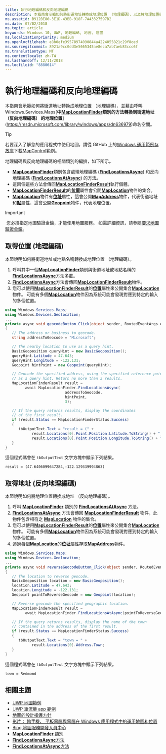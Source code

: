 ```yaml
---
title: 執行地理編碼和反向地理編碼
description: 本指南會示範如何將街道地址轉換成地理位置 （地理編碼），以及將地理位置街道地址 （反向地理編碼） 來轉換成藉由呼叫 Windows.Services.Maps 命名空間中 MapLocationFinder 類別的方法。
ms.assetid: B912BE80-3E1D-43BB-918F-7A43327597D2
ms.date: 07/02/2018
ms.topic: article
keywords: Windows 10, UWP, 地理編碼, 地圖, 位置
ms.localizationpriority: medium
ms.openlocfilehash: e8b0efe39578974090844a4224055821c29f8ced
ms.sourcegitcommit: 8921a9cc0dd3e5665345ae8eca7ab7aeb83ccc6f
ms.translationtype: MT
ms.contentlocale: zh-TW
ms.lasthandoff: 12/11/2018
ms.locfileid: "8880614"
---
```

# <a name="perform-geocoding-and-reverse-geocoding"></a>執行地理編碼和反向地理編碼

本指南會示範如何將街道地址轉換成地理位置 （地理編碼），並藉由呼叫 Windows.Services.Maps[**中[**MapLocationFinder**](https://msdn.microsoft.com/library/windows/apps/dn627550)類別的方法轉換到街道地址 （反向地理編碼） 的地理位置**](https://msdn.microsoft.com/library/windows/apps/dn636979)命名空間。

> [!TIP]
> 若要深入了解您的應用程式中使用地圖，請從 GitHub 上的[Windows 通用範例存放庫](hhttps://github.com/Microsoft/Windows-universal-samples)下載[MapControl](https://github.com/Microsoft/Windows-universal-samples/tree/master/Samples/MapControl)範例。

地理編碼與反向地理編碼的相關類別的編排，如下所示。

-   [**MapLocationFinder**](https://msdn.microsoft.com/library/windows/apps/dn627550)類別包含處理地理編碼 ([**FindLocationsAsync**](https://msdn.microsoft.com/library/windows/apps/dn636925)) 和反向地理編碼 ([**FindLocationsAtAsync**](https://msdn.microsoft.com/library/windows/apps/dn636928)) 的方法。
-   這兩個這些方法會傳回[**MapLocationFinderResult**](https://msdn.microsoft.com/library/windows/apps/dn627551)執行個體。
-   [**MapLocationFinderResult**](https://msdn.microsoft.com/library/windows/apps/dn627551)的[**位置**](https://msdn.microsoft.com/library/windows/apps/dn627552)屬性會公開[**MapLocation**](https://msdn.microsoft.com/library/windows/apps/dn627549)物件的集合。 
-   [**MapLocation**](https://msdn.microsoft.com/library/windows/apps/dn627549)物件有[**位址**](https://msdn.microsoft.com/library/windows/apps/dn636929)屬性，這會公開[**MapAddress**](https://msdn.microsoft.com/library/windows/apps/dn627533)物件，代表街道地址和[**點**](https://docs.microsoft.com/uwp/api/windows.services.maps.maplocation.point)屬性，這會公開[**Geopoint**](https://docs.microsoft.com/uwp/api/windows.devices.geolocation.geopoint)物件，代表地理位置。

> [!IMPORTANT]
> 您必須指定地圖驗證金鑰，才能使用地圖服務。 如需詳細資訊，請參閱[要求地圖驗證金鑰](authentication-key.md)。

## <a name="get-a-location-geocode"></a>取得位置 (地理編碼)

本節說明如何將街道地址或地點名稱轉換成地理位置 （地理編碼）。

1.  呼叫其中一個[**MapLocationFinder**](https://msdn.microsoft.com/library/windows/apps/dn627550)類別與街道地址或地點名稱的[**FindLocationsAsync**](https://msdn.microsoft.com/library/windows/apps/dn636925)方法多載。
2.  [**FindLocationsAsync**](https://msdn.microsoft.com/library/windows/apps/dn636925)方法會傳回[**MapLocationFinderResult**](https://msdn.microsoft.com/library/windows/apps/dn627551)物件。
3.  您可以使用[**MapLocationFinderResult**](https://msdn.microsoft.com/library/windows/apps/dn627551)的[**位置**](https://msdn.microsoft.com/library/windows/apps/dn627552)屬性來公開集合[**MapLocation**](https://msdn.microsoft.com/library/windows/apps/dn627549)物件。 可能有多個[**MapLocation**](https://msdn.microsoft.com/library/windows/apps/dn627549)物件因為系統可能會發現對應到特定的輸入的多個位置。

```csharp
using Windows.Services.Maps;
using Windows.Devices.Geolocation;
...
private async void geocodeButton_Click(object sender, RoutedEventArgs e)
{
   // The address or business to geocode.
   string addressToGeocode = "Microsoft";

   // The nearby location to use as a query hint.
   BasicGeoposition queryHint = new BasicGeoposition();
   queryHint.Latitude = 47.643;
   queryHint.Longitude = -122.131;
   Geopoint hintPoint = new Geopoint(queryHint);

   // Geocode the specified address, using the specified reference point
   // as a query hint. Return no more than 3 results.
   MapLocationFinderResult result =
         await MapLocationFinder.FindLocationsAsync(
                           addressToGeocode,
                           hintPoint,
                           3);

   // If the query returns results, display the coordinates
   // of the first result.
   if (result.Status == MapLocationFinderStatus.Success)
   {
      tbOutputText.Text = "result = (" +
            result.Locations[0].Point.Position.Latitude.ToString() + "," +
            result.Locations[0].Point.Position.Longitude.ToString() + ")";
   }
}
```

這個程式碼會在 `tbOutputText` 文字方塊中顯示下列結果。

``` syntax
result = (47.6406099647284,-122.129339994863)
```

## <a name="get-an-address-reverse-geocode"></a>取得地址 (反向地理編碼)

本節說明如何將地理位置轉換成地址 （反向地理編碼）。

1.  呼叫 [**MapLocationFinder**](https://msdn.microsoft.com/library/windows/apps/dn627550) 類別的 [**FindLocationsAtAsync**](https://msdn.microsoft.com/library/windows/apps/dn636928) 方法。
2.  [**FindLocationsAtAsync**](https://msdn.microsoft.com/library/windows/apps/dn636928) 方法會傳回 [**MapLocationFinderResult**](https://msdn.microsoft.com/library/windows/apps/dn627551) 物件，此物件包含相符之 [**MapLocation**](https://msdn.microsoft.com/library/windows/apps/dn627549) 物件的集合。
3.  您可以使用[**MapLocationFinderResult**](https://msdn.microsoft.com/library/windows/apps/dn627551)的[**位置**](https://msdn.microsoft.com/library/windows/apps/dn627552)屬性來公開集合[**MapLocation**](https://msdn.microsoft.com/library/windows/apps/dn627549)物件。 可能有多個[**MapLocation**](https://msdn.microsoft.com/library/windows/apps/dn627549)物件因為系統可能會發現對應到特定的輸入的多個位置。
4.  透過每個[**MapLocation**](https://msdn.microsoft.com/library/windows/apps/dn627549)的[**位址**](https://msdn.microsoft.com/library/windows/apps/dn636929)屬性存取[**MapAddress**](https://msdn.microsoft.com/library/windows/apps/dn627533)物件。

```csharp
using Windows.Services.Maps;
using Windows.Devices.Geolocation;
...
private async void reverseGeocodeButton_Click(object sender, RoutedEventArgs e)
{
   // The location to reverse geocode.
   BasicGeoposition location = new BasicGeoposition();
   location.Latitude = 47.643;
   location.Longitude = -122.131;
   Geopoint pointToReverseGeocode = new Geopoint(location);

   // Reverse geocode the specified geographic location.
   MapLocationFinderResult result =
         await MapLocationFinder.FindLocationsAtAsync(pointToReverseGeocode);

   // If the query returns results, display the name of the town
   // contained in the address of the first result.
   if (result.Status == MapLocationFinderStatus.Success)
   {
      tbOutputText.Text = "town = " +
            result.Locations[0].Address.Town;
   }
}
```

這個程式碼會在 `tbOutputText` 文字方塊中顯示下列結果。

``` syntax
town = Redmond
```

## <a name="related-topics"></a>相關主題

* [UWP 地圖範例](http://go.microsoft.com/fwlink/p/?LinkId=619977)
* [UWP 車流量 app 範例](http://go.microsoft.com/fwlink/p/?LinkId=619982)
* [地圖的設計指導方針](https://msdn.microsoft.com/library/windows/apps/dn596102)
* [影片： 跨手機、 平板電腦與電腦在 Windows 應用程式中的運用地圖和位置](https://channel9.msdn.com/Events/Build/2015/2-757)
* [Bing 地圖服務開發人員中心](https://www.bingmapsportal.com/)
* [**MapLocationFinder** 類別](https://msdn.microsoft.com/library/windows/apps/dn627550)
* [**FindLocationsAsync**方法](https://msdn.microsoft.com/library/windows/apps/dn636925)
* [**FindLocationsAtAsync**方法](https://msdn.microsoft.com/library/windows/apps/dn636928)
